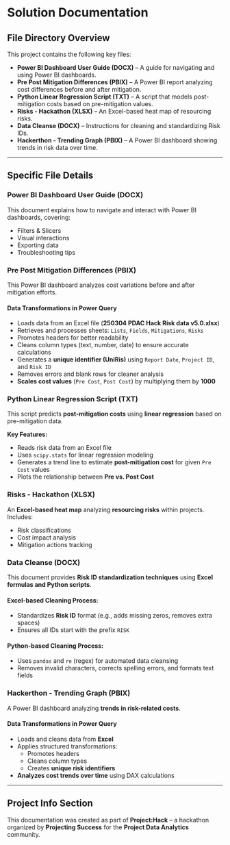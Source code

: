 # Solution Documentation

## File Directory Overview
This project contains the following key files:

- **Power BI Dashboard User Guide (DOCX)** – A guide for navigating and using Power BI dashboards.
- **Pre Post Mitigation Differences (PBIX)** – A Power BI report analyzing cost differences before and after mitigation.
- **Python Linear Regression Script (TXT)** – A script that models post-mitigation costs based on pre-mitigation values.
- **Risks - Hackathon (XLSX)** – An Excel-based heat map of resourcing risks.
- **Data Cleanse (DOCX)** – Instructions for cleaning and standardizing Risk IDs.
- **Hackerthon - Trending Graph (PBIX)** – A Power BI dashboard showing trends in risk data over time.

---

## Specific File Details

### **Power BI Dashboard User Guide (DOCX)**
This document explains how to navigate and interact with Power BI dashboards, covering:
- Filters & Slicers
- Visual interactions
- Exporting data
- Troubleshooting tips

### **Pre Post Mitigation Differences (PBIX)**
This Power BI dashboard analyzes cost variations before and after mitigation efforts.

#### **Data Transformations in Power Query**
- Loads data from an Excel file (**250304 PDAC Hack Risk data v5.0.xlsx**)
- Retrieves and processes sheets: `Lists`, `Fields`, `Mitigations`, `Risks`
- Promotes headers for better readability
- Cleans column types (text, number, date) to ensure accurate calculations
- Generates a **unique identifier (UniRis)** using `Report Date`, `Project ID`, and `Risk ID`
- Removes errors and blank rows for cleaner analysis
- **Scales cost values** (`Pre Cost`, `Post Cost`) by multiplying them by **1000**

### **Python Linear Regression Script (TXT)**
This script predicts **post-mitigation costs** using **linear regression** based on pre-mitigation data.

**Key Features:**
- Reads risk data from an Excel file
- Uses `scipy.stats` for linear regression modeling
- Generates a trend line to estimate **post-mitigation cost** for given `Pre Cost` values
- Plots the relationship between **Pre vs. Post Cost**

### **Risks - Hackathon (XLSX)**
An **Excel-based heat map** analyzing **resourcing risks** within projects. Includes:
- Risk classifications
- Cost impact analysis
- Mitigation actions tracking

### **Data Cleanse (DOCX)**
This document provides **Risk ID standardization techniques** using **Excel formulas and Python scripts**.

#### **Excel-based Cleaning Process:**
- Standardizes **Risk ID** format (e.g., adds missing zeros, removes extra spaces)
- Ensures all IDs start with the prefix `RISK`

#### **Python-based Cleaning Process:**
- Uses `pandas` and `re` (regex) for automated data cleansing
- Removes invalid characters, corrects spelling errors, and formats text fields

### **Hackerthon - Trending Graph (PBIX)**
A Power BI dashboard analyzing **trends in risk-related costs**.

#### **Data Transformations in Power Query**
- Loads and cleans data from **Excel**
- Applies structured transformations:
  - Promotes headers
  - Cleans column types
  - Creates **unique risk identifiers**
- **Analyzes cost trends over time** using DAX calculations

---

## Project Info Section
This documentation was created as part of **Project:Hack** – a hackathon organized by **Projecting Success** for the **Project Data Analytics** community.

